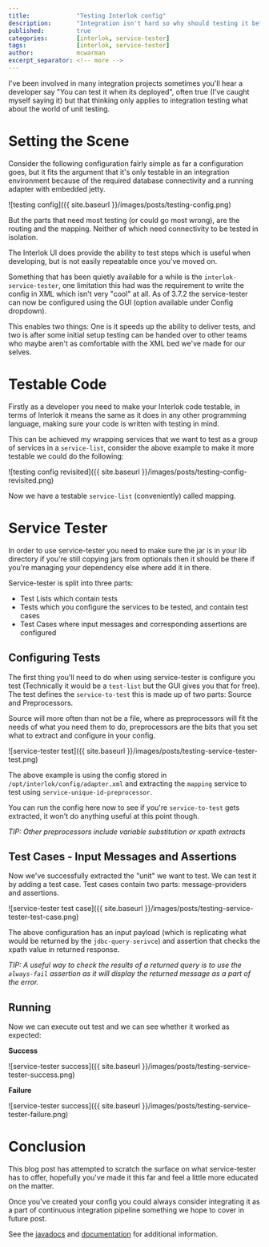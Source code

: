 ```yaml
---
title:             "Testing Interlok config"
description:       "Integration isn't hard so why should testing it be?!"
published:         true
categories:        [interlok, service-tester]
tags:              [interlok, service-tester]
author:            mcwarman
excerpt_separator: <!-- more -->
---
```


I've been involved in many integration projects sometimes you'll hear a developer say "You can test it when its deployed", often true (I've caught myself saying it) but that thinking only applies to integration testing what about the world of unit testing.

<!-- more -->

# Setting the Scene

Consider the following configuration fairly simple as far a configuration goes, but it fits the argument that it's only testable in an integration environment because of the required database connectivity and a running adapter with embedded jetty.

![testing config]({{ site.baseurl }}/images/posts/testing-config.png)

But the parts that need most testing (or could go most wrong), are the routing and the mapping. Neither of which need connectivity to be tested in isolation.

The Interlok UI does provide the ability to test steps which is useful when developing, but is not easily repeatable once you've moved on.

Something that has been quietly available for a while is the `interlok-service-tester`, one limitation this had was the requirement to write the config in XML which isn't very "cool" at all. As of 3.7.2 the service-tester can now be configured using the GUI (option available under Config dropdown).

This enables two things: One is it speeds up the ability to deliver tests, and two is after some initial setup testing can be handed over to other teams who maybe aren't as comfortable with the XML bed we've made for our selves.

# Testable Code

Firstly as a developer you need to make your Interlok code testable, in terms of Interlok it means the same as it does in any other programming language, making sure your code is written with testing in mind.

This can be achieved my wrapping services that we want to test as a group of services in a `service-list`, consider the above example to make it more testable we could do the following:

![testing config revisited]({{ site.baseurl }}/images/posts/testing-config-revisited.png)

Now we have a testable `service-list` (conveniently) called mapping.

# Service Tester

In order to use service-tester you need to make sure the jar is in your lib directory if you're still copying jars from optionals then it should be there if you're managing your dependency else where add it in there.

Service-tester is split into three parts:

* Test Lists which contain tests
* Tests which you configure the services to be tested, and contain test cases
* Test Cases where input messages and corresponding assertions are configured

## Configuring Tests

The first thing you'll need to do when using service-tester is configure you test (Technically it would be a `test-list` but the GUI gives you that for free). The test defines the `service-to-test` this is made up of two parts: Source and Preprocessors.

Source will more often than not be a file, where as preprocessors will fit the needs of what you need them to do, preprocessors are the bits that you set what to extract and configure in your config.

![service-tester test]({{ site.baseurl }}/images/posts/testing-service-tester-test.png)

The above example is using the config stored in `/opt/interlok/config/adapter.xml` and extracting the `mapping` service to test using `service-unique-id-preprocessor`.

You can run the config here now to see if you're `service-to-test` gets extracted, it won't do anything useful at this point though.

_TIP: Other preprocessors include variable substitution or xpath extracts_

## Test Cases - Input Messages and Assertions

Now we've successfully extracted the "unit" we want to test.  We can test it by adding a test case. Test cases contain two parts: message-providers and assertions.

![service-tester test case]({{ site.baseurl }}/images/posts/testing-service-tester-test-case.png)

The above configuration has an input payload (which is replicating what would be returned by the `jdbc-query-serivce`) and assertion that checks the xpath value in returned response.

_TIP: A useful way to check the results of a returned query is to use the `always-fail` assertion as it will display the returned message as a part of the error._

## Running

Now we can execute out test and we can see whether it worked as expected:

**Success**

![service-tester success]({{ site.baseurl }}/images/posts/testing-service-tester-success.png)

**Failure**

![service-tester success]({{ site.baseurl }}/images/posts/testing-service-tester-failure.png)

# Conclusion

This blog post has attempted to scratch the surface on what service-tester has to offer, hopefully you've made it this far and feel a little more educated on the matter.

Once you've created your config you could always consider integrating it as a part of continuous integration pipeline something we hope to cover in future post.

See the [javadocs](https://development.adaptris.net/javadocs/latest-stable/optional/service-tester/) and [documentation](http://interlok.adaptris.net/interlok-docs/service-tester-introduction.html) for additional information.
